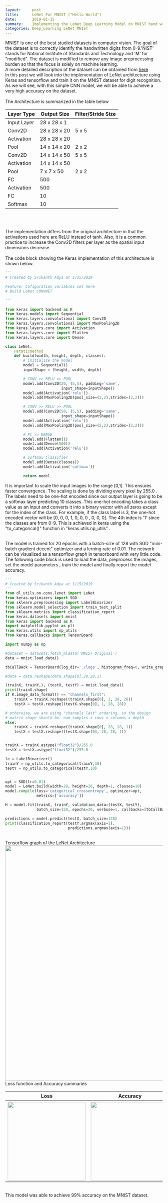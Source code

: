 ```yaml
---
layout:     post
title:      LeNet For MNIST ("Hello World")
date:       2019-01-15
summary:    Implementing the LeNet Deep Learning Model on MNIST hand written digits data
categories: Deep_Learning LeNet MNIST
---
```


MNIST is one of the best studied datasets in computer vision. The goal of the dataset is to correctly identify the handwritten digits from 0-9.'NIST' stands for National Institute of Standards and Technology and 'M' for "modified". The dataset is modified to remove any image preprocessing burden so that the focus is solely on machine learning.  
A more detailed description of the dataset can be obtained from [here](http://yann.lecun.com/exdb/mnist/)
<br>
<img src='/images/MnistExamples.png' alt=""/>
<br>
In this post we will look into the implementation of LeNet architecture using Keras and tensorflow and train it on the MNIST dataset for digit recognition.
As we will see, with this simple CNN model, we will be able to achieve a very high accuracy on the dataset.
<br><br>
The Architecture is summarized in the table below

|  Layer Type | Output Size  |  Filter/Stride Size | 
|---|---|---|
| Input Layer  | 28 x 28 x 1  |   |
| Conv2D |  28 x 28 x 20 |  5 x 5  |
| Activation |28 x 28 x 20 |   |
| Pool | 14 x 14 x 20  | 2 x 2  |
| Conv2D | 14 x 14 x 50  | 5 x 5 |
| Activation | 14 x 14 x 50  |   |
| Pool  | 7 x 7 x 50  | 2 x 2  |
| FC  | 500  |   |
| Activation | 500  |   |
| FC | 10  |   |
| Softmax  | 10  |   |

<br><br>

The implementation differs from the original architecture in that the activations used here are ReLU instead of tanh. Also, it is a common practice to increase the Conv2D filters per layer as the spatial input dimensions decrease.
<br><br>
The code block showing the Keras implementation of this architecture is shown below.
```python
'''
# Created by Srikanth Adya at 1/15/2019

Feature: Cofiguration variables set here
# Build LeNet CONVNET

'''

from keras import backend as K
from keras.models import Sequential
from keras.layers.convolutional import Conv2D
from keras.layers.convolutional import MaxPooling2D
from keras.layers.core import Activation
from keras.layers.core import Flatten
from keras.layers.core import Dense

class LeNet:
    @staticmethod
    def build(width, height, depth, classes):
        # initialize the model
        model = Sequential()
        inputShape = (height, width, depth)

        # CONV >> RELU >> POOL
        model.add(Conv2D(20, (5,5), padding='same',
                         input_shape=inputShape))
        model.add(Activation('relu'))
        model.add(MaxPooling2D(pool_size=(2,2),strides=(2,2)))

        # CONV >> RELU >> POOL
        model.add(Conv2D(50, (5,5), padding='same',
                         input_shape=inputShape))
        model.add(Activation('relu'))
        model.add(MaxPooling2D(pool_size=(2,2),strides=(2,2)))

        # FC >> DENSE
        model.add(Flatten())
        model.add(Dense(500))
        model.add(Activation('relu'))

        # Softmax Classifier
        model.add(Dense(classes))
        model.add(Activation('softmax'))

        return model

```
It is important to scale the input images to the range [0,1]. This ensures faster convergence. The scaling is done by dividing every pixel by 255.0 .
The labels need to be one-hot encoded since our output layer is going to be a softmax layer predicting 10 classes.
This one-hot encoding takes a class value as an input and converts it into a binary vector with all zeros except for the index of the class.
For example, if the class label is 3, the one-hot encoded vector will be [0, 0, 0, 1, 0, 0, 0 , 0, 0, 0]. The 4th index is '1' since the classes are from 0-9.
This is achieved in keras using the "to_categorical()" function in "keras.utils.np_utils" .

<br>
The model is trained for 20 epochs with a batch-size of 128 with SGD "mini-batch gradient decent" optimizer and a lerning rate of 0.01. The network can be visualized
as a tensorflow graph in tensorboard with very little code. The following code block is used to load the data, preprocess the images, set the model parameters , train the model and
finally report the model accuracy.

```python
'''
# Created by Srikanth Adya at 1/15/2019
'''
from dl_utils.nn.conv.lenet import LeNet
from keras.optimizers import SGD
from sklearn.preprocessing import LabelBinarizer
from sklearn.model_selection import train_test_split
from sklearn.metrics import classification_report
from keras.datasets import mnist
from keras import backend as K
import matplotlib.pyplot as plt
from keras.utils import np_utils
from keras.callbacks import TensorBoard

import numpy as np

#dataset = datasets.fetch_mldata('MNIST Original')
data = mnist.load_data()

tbCallBack = TensorBoard(log_dir='./logs', histogram_freq=0, write_graph=True, write_images=True)

#data = data.reshape(data.shape[0],28,28,1)

(trainX, trainY,), (testX, testY) = mnist.load_data()
print(trainX.shape)
if K.image_data_format() == "channels_first":
	trainX = trainX.reshape((trainX.shape[0], 1, 28, 28))
	testX = testX.reshape((testX.shape[0], 1, 28, 28))

# otherwise, we are using "channels last" ordering, so the design
# matrix shape should be: num_samples x rows x columns x depth
else:
	trainX = trainX.reshape((trainX.shape[0], 28, 28, 1))
	testX = testX.reshape((testX.shape[0], 28, 28, 1))


trainX = trainX.astype("float32")/255.0
testX = testX.astype("float32")/255.0

le = LabelBinarizer()
trainY = np_utils.to_categorical(trainY,10)
testY = np_utils.to_categorical(testY,10)


opt = SGD(lr=0.01)
model = LeNet.build(width=28, height=28, depth=1, classes=10)
model.compile(loss='categorical_crossentropy', optimizer=opt,
              metrics=['accuracy'])

H = model.fit(trainX, trainY, validation_data=(testX, testY),
              batch_size=128, epochs=20, verbose=1, callbacks=[tbCallBack])

predictions = model.predict(testX, batch_size=128)
print(classification_report(testY.argmax(axis=1),
                            predictions.argmax(axis=1)))
```

<br>
Tensorflow graph of the LeNet Architecture
<br>
<img src='/images/graph_run=.png' alt="" width="750"/>
<br>
Loss function and Accuracy summaries
<table>
	<tr> 
		<th> Loss </th>
		<th> Accuracy </th>
	</tr>
	<tr> 
		<th> <img src='/images/acc.svg' alt="" width="250"/> </th>
		<th> <img src='/images/loss.svg' alt="" width="250"/> </th>
	</tr>
</table>
<br>
This model was able to achieve 99% accuracy on the MNIST dataset.


